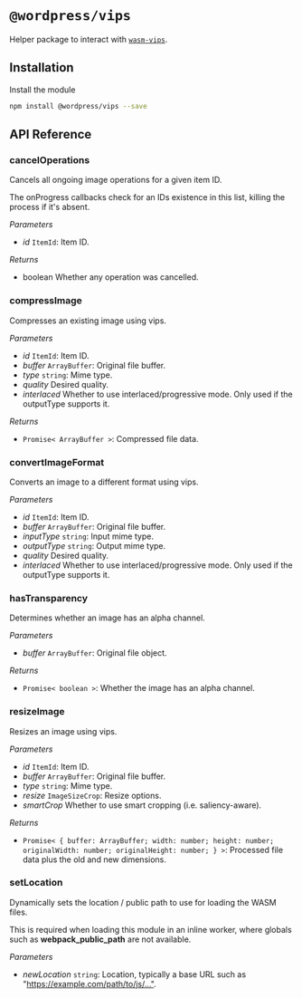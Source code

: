 # `@wordpress/vips`

Helper package to interact with [`wasm-vips`](https://github.com/kleisauke/wasm-vips).

## Installation

Install the module

```bash
npm install @wordpress/vips --save
```

## API Reference

<!-- START TOKEN(Autogenerated API docs) -->

### cancelOperations

Cancels all ongoing image operations for a given item ID.

The onProgress callbacks check for an IDs existence in this list, killing the process if it's absent.

_Parameters_

-   _id_ `ItemId`: Item ID.

_Returns_

-   boolean Whether any operation was cancelled.

### compressImage

Compresses an existing image using vips.

_Parameters_

-   _id_ `ItemId`: Item ID.
-   _buffer_ `ArrayBuffer`: Original file buffer.
-   _type_ `string`: Mime type.
-   _quality_ Desired quality.
-   _interlaced_ Whether to use interlaced/progressive mode. Only used if the outputType supports it.

_Returns_

-   `Promise< ArrayBuffer >`: Compressed file data.

### convertImageFormat

Converts an image to a different format using vips.

_Parameters_

-   _id_ `ItemId`: Item ID.
-   _buffer_ `ArrayBuffer`: Original file buffer.
-   _inputType_ `string`: Input mime type.
-   _outputType_ `string`: Output mime type.
-   _quality_ Desired quality.
-   _interlaced_ Whether to use interlaced/progressive mode. Only used if the outputType supports it.

### hasTransparency

Determines whether an image has an alpha channel.

_Parameters_

-   _buffer_ `ArrayBuffer`: Original file object.

_Returns_

-   `Promise< boolean >`: Whether the image has an alpha channel.

### resizeImage

Resizes an image using vips.

_Parameters_

-   _id_ `ItemId`: Item ID.
-   _buffer_ `ArrayBuffer`: Original file buffer.
-   _type_ `string`: Mime type.
-   _resize_ `ImageSizeCrop`: Resize options.
-   _smartCrop_ Whether to use smart cropping (i.e. saliency-aware).

_Returns_

-   `Promise< { buffer: ArrayBuffer; width: number; height: number; originalWidth: number; originalHeight: number; } >`: Processed file data plus the old and new dimensions.

### setLocation

Dynamically sets the location / public path to use for loading the WASM files.

This is required when loading this module in an inline worker, where globals such as **webpack_public_path** are not available.

_Parameters_

-   _newLocation_ `string`: Location, typically a base URL such as "<https://example.com/path/to/js/...">.

<!-- END TOKEN(Autogenerated API docs) -->
